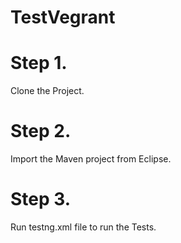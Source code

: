 # TestVegrant

# Step 1.
Clone the Project.
# Step 2. 
Import the Maven project from Eclipse.
# Step 3. 
Run testng.xml file to run the Tests.

